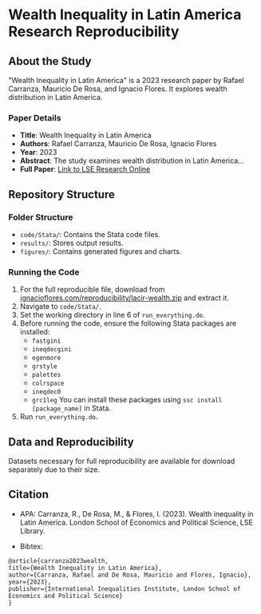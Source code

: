 # Wealth Inequality in Latin America Research Reproducibility

## About the Study
"Wealth Inequality in Latin America" is a 2023 research paper by Rafael Carranza, Mauricio De Rosa, and Ignacio Flores. It explores wealth distribution in Latin America.

### Paper Details
- **Title**: Wealth Inequality in Latin America
- **Authors**: Rafael Carranza, Mauricio De Rosa, Ignacio Flores
- **Year**: 2023
- **Abstract**: The study examines wealth distribution in Latin America...
- **Full Paper**: [Link to LSE Research Online](http://eprints.lse.ac.uk/119426/)

## Repository Structure
### Folder Structure
- `code/Stata/`: Contains the Stata code files.
- `results/`: Stores output results.
- `figures/`: Contains generated figures and charts.

### Running the Code
1. For the full reproducible file, download from [ignacioflores.com/reproducibility/lacir-wealth.zip](http://www.ignacioflores.com/reproducibility/lacir-wealth.zip) and extract it.
2. Navigate to `code/Stata/`.
3. Set the working directory in line 6 of `run_everything.do`.
4. Before running the code, ensure the following Stata packages are installed:
   - `fastgini`
   - `ineqdecgini`
   - `egenmore`
   - `grstyle`
   - `palettes`
   - `colrspace`
   - `ineqdec0`
   - `grc1leg`
   You can install these packages using `ssc install [package_name]` in Stata.
5. Run `run_everything.do`.

## Data and Reproducibility
Datasets necessary for full reproducibility are available for download separately due to their size.

## Citation

- APA:
 Carranza, R., De Rosa, M., & Flores, I. (2023). Wealth inequality in Latin America. London School of Economics and Political Science, LSE Library.

- Bibtex:
```
@article{carranza2023wealth,
title={Wealth Inequality in Latin America},
author={Carranza, Rafael and De Rosa, Mauricio and Flores, Ignacio},
year={2023},
publisher={International Inequalities Institute, London School of Economics and Political Science}
}
```